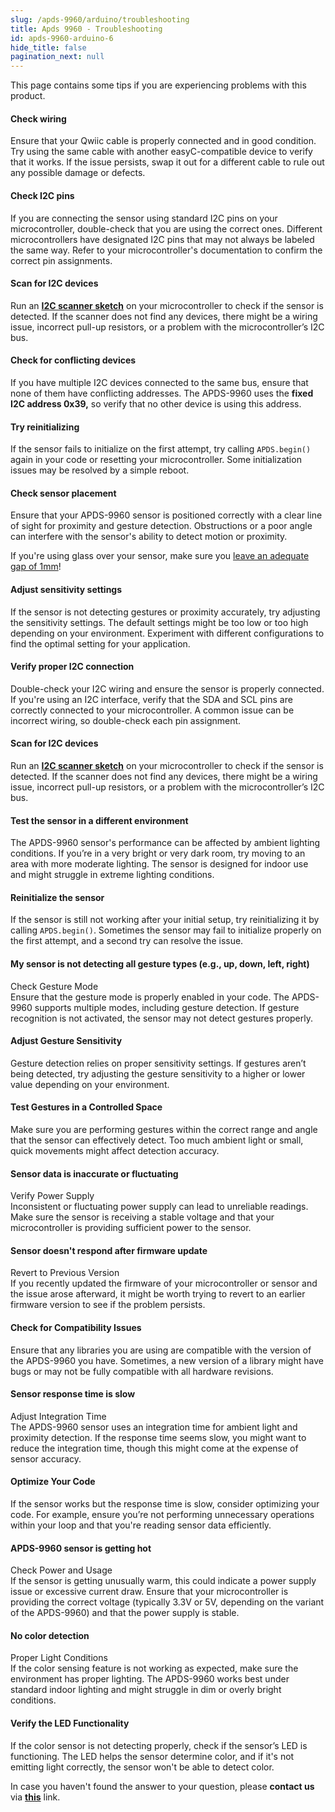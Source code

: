 ```yaml
---
slug: /apds-9960/arduino/troubleshooting
title: Apds 9960 - Troubleshooting
id: apds-9960-arduino-6
hide_title: false
pagination_next: null
---
```


This page contains some tips if you are experiencing problems with this product.

<ExpandableSection title="My sensor won't initialize!">

#### Check wiring
Ensure that your Qwiic cable is properly connected and in good condition. Try using the same cable with another easyC-compatible device to verify that it works. If the issue persists, swap it out for a different cable to rule out any possible damage or defects.

#### Check I2C pins
If you are connecting the sensor using standard I2C pins on your microcontroller, double-check that you are using the correct ones. Different microcontrollers have designated I2C pins that may not always be labeled the same way. Refer to your microcontroller's documentation to confirm the correct pin assignments.

#### Scan for I2C devices
Run an [**I2C scanner sketch**](https://github.com/SolderedElectronics/Soldered-Hacky-Codes/tree/main/I2C_Scanner) on your microcontroller to check if the sensor is detected. If the scanner does not find any devices, there might be a wiring issue, incorrect pull-up resistors, or a problem with the microcontroller’s I2C bus.

#### Check for conflicting devices
If you have multiple I2C devices connected to the same bus, ensure that none of them have conflicting addresses. The APDS-9960 uses the **fixed I2C address 0x39,** so verify that no other device is using this address.

#### Try reinitializing
If the sensor fails to initialize on the first attempt, try calling `APDS.begin()` again in your code or resetting your microcontroller. Some initialization issues may be resolved by a simple reboot.

</ExpandableSection>

<ExpandableSection title="My sensor is not detecting properly!">

#### Check sensor placement
Ensure that your APDS-9960 sensor is positioned correctly with a clear line of sight for proximity and gesture detection. Obstructions or a poor angle can interfere with the sensor's ability to detect motion or proximity.

<InfoBox> If you're using glass over your sensor, make sure you [leave an adequate gap of 1mm](/apds-9960/hardware#window-air-gap)! </InfoBox>

#### Adjust sensitivity settings
If the sensor is not detecting gestures or proximity accurately, try adjusting the sensitivity settings. The default settings might be too low or too high depending on your environment. Experiment with different configurations to find the optimal setting for your application.

#### Verify proper I2C connection
Double-check your I2C wiring and ensure the sensor is properly connected. If you're using an I2C interface, verify that the SDA and SCL pins are correctly connected to your microcontroller. A common issue can be incorrect wiring, so double-check each pin assignment.

#### Scan for I2C devices
Run an [**I2C scanner sketch**](https://github.com/SolderedElectronics/Soldered-Hacky-Codes/tree/main/I2C_Scanner) on your microcontroller to check if the sensor is detected. If the scanner does not find any devices, there might be a wiring issue, incorrect pull-up resistors, or a problem with the microcontroller’s I2C bus.

#### Test the sensor in a different environment
The APDS-9960 sensor's performance can be affected by ambient lighting conditions. If you’re in a very bright or very dark room, try moving to an area with more moderate lighting. The sensor is designed for indoor use and might struggle in extreme lighting conditions.

#### Reinitialize the sensor
If the sensor is still not working after your initial setup, try reinitializing it by calling `APDS.begin()`. Sometimes the sensor may fail to initialize properly on the first attempt, and a second try can resolve the issue.

</ExpandableSection>

<ExpandableSection title="Other common issues">

#### My sensor is not detecting all gesture types (e.g., up, down, left, right)
Check Gesture Mode  
Ensure that the gesture mode is properly enabled in your code. The APDS-9960 supports multiple modes, including gesture detection. If gesture recognition is not activated, the sensor may not detect gestures properly.

#### Adjust Gesture Sensitivity
Gesture detection relies on proper sensitivity settings. If gestures aren’t being detected, try adjusting the gesture sensitivity to a higher or lower value depending on your environment.

#### Test Gestures in a Controlled Space
Make sure you are performing gestures within the correct range and angle that the sensor can effectively detect. Too much ambient light or small, quick movements might affect detection accuracy.

#### Sensor data is inaccurate or fluctuating
Verify Power Supply  
Inconsistent or fluctuating power supply can lead to unreliable readings. Make sure the sensor is receiving a stable voltage and that your microcontroller is providing sufficient power to the sensor.

#### Sensor doesn't respond after firmware update
Revert to Previous Version  
If you recently updated the firmware of your microcontroller or sensor and the issue arose afterward, it might be worth trying to revert to an earlier firmware version to see if the problem persists.

#### Check for Compatibility Issues
Ensure that any libraries you are using are compatible with the version of the APDS-9960 you have. Sometimes, a new version of a library might have bugs or may not be fully compatible with all hardware revisions.

#### Sensor response time is slow
Adjust Integration Time  
The APDS-9960 sensor uses an integration time for ambient light and proximity detection. If the response time seems slow, you might want to reduce the integration time, though this might come at the expense of sensor accuracy.

#### Optimize Your Code
If the sensor works but the response time is slow, consider optimizing your code. For example, ensure you’re not performing unnecessary operations within your loop and that you're reading sensor data efficiently.

#### APDS-9960 sensor is getting hot
Check Power and Usage  
If the sensor is getting unusually warm, this could indicate a power supply issue or excessive current draw. Ensure that your microcontroller is providing the correct voltage (typically 3.3V or 5V, depending on the variant of the APDS-9960) and that the power supply is stable.

#### No color detection
Proper Light Conditions  
If the color sensing feature is not working as expected, make sure the environment has proper lighting. The APDS-9960 works best under standard indoor lighting and might struggle in dim or overly bright conditions.

#### Verify the LED Functionality
If the color sensor is not detecting properly, check if the sensor’s LED is functioning. The LED helps the sensor determine color, and if it's not emitting light correctly, the sensor won't be able to detect color.

</ExpandableSection>

<InfoBox>In case you haven't found the answer to your question, please **contact us** via [**this**](https://soldered.com/contact/) link.</InfoBox>